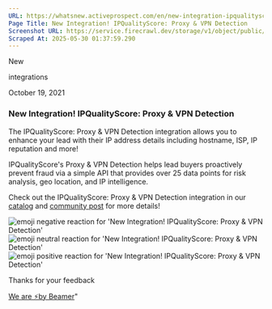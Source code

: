 ```yaml
---
URL: https://whatsnew.activeprospect.com/en/new-integration-ipqualityscore-proxy-vpn-detection
Page Title: New Integration! IPQualityScore: Proxy & VPN Detection
Screenshot URL: https://service.firecrawl.dev/storage/v1/object/public/media/screenshot-956355e2-a25a-494c-83bb-5f3395421881.png
Scraped At: 2025-05-30 01:37:59.290
---
```

New






integrations



October 19, 2021

### New Integration! IPQualityScore: Proxy & VPN Detection

The IPQualityScore: Proxy & VPN Detection integration allows you to enhance your lead with their IP address details including hostname, ISP, IP reputation and more!

IPQualityScore's Proxy & VPN Detection helps lead buyers proactively prevent fraud via a simple API that provides over 25 data points for risk analysis, geo location, and IP intelligence.

Check out the IPQualityScore: Proxy & VPN Detection integration in our [catalog](https://activeprospect.com/integrations/ipqualityscore/proxy_detection/) and [community post](https://community.activeprospect.com/posts/4498196-ipqualityscore-proxy-vpn-detection) for more details!

![emoji negative reaction for 'New Integration! IPQualityScore: Proxy & VPN Detection'](https://app.getbeamer.com/images/emojiNeg.svg)![emoji neutral reaction for 'New Integration! IPQualityScore: Proxy & VPN Detection'](https://app.getbeamer.com/images/emojiNeut.svg)![emoji positive reaction for 'New Integration! IPQualityScore: Proxy & VPN Detection'](https://app.getbeamer.com/images/emojiPos.svg)

Thanks for your feedback

[We are ⚡by Beamer](https://www.getbeamer.com/?ref=watermark_MErKJCnu12412_public&company=ActiveProspect&watermarkRef=powered&utm_term=MErKJCnu12412&utm_content=ActiveProspect&utm_source=standalone&utm_medium=footer&utm_campaign=powered)"

